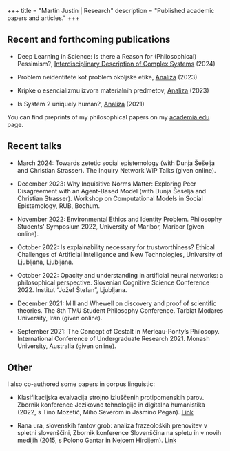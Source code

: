 +++
title = "Martin Justin | Research"
description = "Published academic papers and articles."
+++

## Recent and forthcoming publications

- Deep Learning in Science: Is there a Reason for (Philosophical) Pessimism?, [Interdisciplinary Description of Complex Systems](https://hrcak.srce.hr/314660) (2024)

- Problem neidentitete kot problem okoljske etike, [Analiza](https://journals.um.si/index.php/analiza/article/view/3825) (2023)

- Kripke o esencializmu izvora materialnih predmetov, [Analiza](https://journals.um.si/index.php/analiza/article/view/3830) (2023)

- Is System 2 uniquely human?, [Analiza](https://daf.splet.arnes.si/files/2022/08/Analiza_01_2021.pdf) (2021)

You can find preprints of my philosophical papers on my [academia.edu](https://uni-aas.academia.edu/MartinJustin) page.

## Recent talks

- March 2024: Towards zetetic social epistemology (with Dunja Šešelja and Christian Strasser). The Inquiry Network WIP Talks (given online).

- December 2023: Why Inquisitive Norms Matter: Exploring Peer Disagreement with an Agent-Based Model (with Dunja Šešelja and Christian Strasser). Workshop on Computational Models in Social Epistemology, RUB, Bochum.

- November 2022: Environmental Ethics and Identity Problem. Philosophy Students' Symposium 2022, University of Maribor, Maribor (given online).

- October 2022: Is explainability necessary for trustworthiness? Ethical Challenges of Artificial Intelligence and New Technologies, University of Ljubljana, Ljubljana.

- October 2022: Opacity and understanding in artificial neural networks: a philosophical perspective. Slovenian Cognitive Science Conference 2022. Institut “Jožef Štefan”, Ljubljana.

- December 2021: Mill and Whewell on discovery and proof of scientific theories. The 8th TMU Student Philosophy Conference. Tarbiat Modares University, Iran (given online).

- September 2021: The Concept of Gestalt in Merleau-Ponty’s Philosopy. International Conference of Undergraduate Research 2021. Monash University, Australia (given online).

## Other

I also co-authored some papers in corpus linguistic:

- Klasifikacijska evalvacija strojno izluščenih protipomenskih parov. Zbornik konference Jezikovne tehnologije in digitalna humanistika (2022, s Tino Mozetič, Miho Severom in Jasmino Pegan). [Link](https://nl.ijs.si/jtdh22/pdf/JTDH2022_Proceedings_intro.pdf)

- Rana ura, slovenskih fantov grob: analiza frazeoloških prenovitev v spletni slovenščini, Zbornik konference Slovenščina na spletu in v novih medijih (2015, s Polono Gantar in Nejcem Hircijem). [Link](https://nl.ijs.si/janes/wp-content/uploads/2015/11/Konferenca2015.pdf)
